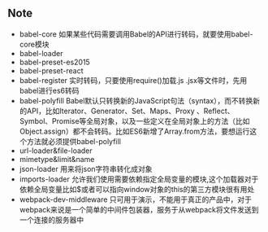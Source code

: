 ## Note
* babel-core 如果某些代码需要调用Babel的API进行转码，就要使用babel-core模块
* babel-loader
* babel-preset-es2015
* babel-preset-react
* babel-register 实时转码，只要使用require()加载.js .jsx等文件时，先用babel进行es6转码
* babel-polyfill Babel默认只转换新的JavaScript句法（syntax），而不转换新的API，比如Iterator、Generator、Set、Maps、Proxy 、Reflect、Symbol、Promise等全局对象，以及一些定义在全局对象上的方法（比如Object.assign）都不会转码。比如ES6新增了Array.from方法，要想运行这个方法就必须提供babel-polyfill
* url-loader&file-loader
* mimetype&limit&name
* json-loader 用来将json字符串转化成对象
* imports-loader 允许我们使用需要依赖指定全局变量的模块,这个加载器对于依赖全局变量比如$或者可以指向window对象的this的第三方模块很有用处
* webpack-dev-middleware 只可用于演示，不能用于真正的产品中，对于webpack来说是一个简单的中间件包装器，服务于从webpack将文件发送到一个连接的服务器中
